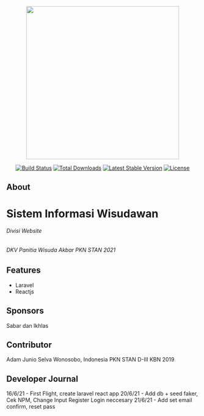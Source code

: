 <p align="center"><img src="https://res.cloudinary.com/dtfbvvkyp/image/upload/v1566331377/laravel-logolockup-cmyk-red.svg" width="400"></p>

<p align="center">
<a href="https://travis-ci.org/laravel/framework"><img src="https://travis-ci.org/laravel/framework.svg" alt="Build Status"></a>
<a href="https://packagist.org/packages/laravel/framework"><img src="https://poser.pugx.org/laravel/framework/d/total.svg" alt="Total Downloads"></a>
<a href="https://packagist.org/packages/laravel/framework"><img src="https://poser.pugx.org/laravel/framework/v/stable.svg" alt="Latest Stable Version"></a>
<a href="https://packagist.org/packages/laravel/framework"><img src="https://poser.pugx.org/laravel/framework/license.svg" alt="License"></a>
</p>

## About

<h1>Sistem Informasi Wisudawan</h1>

<h6>Divisi Website</h6>
<h6>DKV Panitia Wisuda Akbar PKN STAN 2021</h6>

## Features

- Laravel
- Reactjs

## Sponsors

Sabar dan Ikhlas

## Contributor

Adam Junio Selva
Wonosobo, Indonesia
PKN STAN D-III KBN 2019

## Developer Journal

16/6/21 -   First Flight, create laravel react app
            <!-- TO-DO:add db user, confirm, and reset -->
20/6/21 -   Add db + seed faker, Cek NPM, Change Input Register Login neccesary 
            <!-- TO-DO:add set email confirm, reset pass -->
21/6/21 -   Add set email confirm, reset pass
